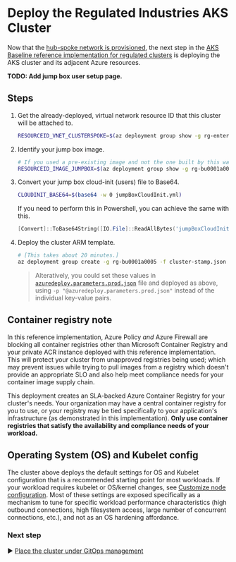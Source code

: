# Deploy the Regulated Industries AKS Cluster

Now that the [hub-spoke network is provisioned](./07-cluster-networking.md), the next step in the [AKS Baseline reference implementation for regulated clusters](./) is deploying the AKS cluster and its adjacent Azure resources.

**TODO: Add jump box user setup page.**

## Steps

1. Get the already-deployed, virtual network resource ID that this cluster will be attached to.

   ```bash
   RESOURCEID_VNET_CLUSTERSPOKE=$(az deployment group show -g rg-enterprise-networking-spokes -n spoke-BU0001A0005-01 --query properties.outputs.clusterVnetResourceId.value -o tsv)
   ```

1. Identify your jump box image.

   ```bash
   # If you used a pre-existing image and not the one built by this walk through, replace the command below with the resource id of that image.
   RESOURCEID_IMAGE_JUMPBOX=$(az deployment group show -g rg-bu0001a0005 -n CreateJumpBoxImageTemplate --query 'properties.outputs.distributedImageResourceId.value' -o tsv)
   ```

1. Convert your jump box cloud-init (users) file to Base64.

   ```bash
   CLOUDINIT_BASE64=$(base64 -w 0 jumpBoxCloudInit.yml)
   ```

   If you need to perform this in Powershell, you can achieve the same with this.

   ```powershell
   [Convert]::ToBase64String([IO.File]::ReadAllBytes('jumpBoxCloudInit.yml'))
   ```

1. Deploy the cluster ARM template.

   ```bash
   # [This takes about 20 minutes.]
   az deployment group create -g rg-bu0001a0005 -f cluster-stamp.json -p targetVnetResourceId=${RESOURCEID_VNET_CLUSTERSPOKE} clusterAdminAadGroupObjectId=${AADOBJECTID_GROUP_CLUSTERADMIN} k8sControlPlaneAuthorizationTenantId=${TENANTID_K8SRBAC} appGatewayListenerCertificate=${APP_GATEWAY_LISTENER_CERTIFICATE} aksIngressControllerCertificate=${AKS_INGRESS_CONTROLLER_CERTIFICATE_BASE64} jumpBoxImageResourceId=${RESOURCEID_IMAGE_JUMPBOX} jumpBoxCloudInitAsBase64=${CLOUDINIT_BASE64}
   ```

   > Alteratively, you could set these values in [`azuredeploy.parameters.prod.json`](./azuredeploy.parameters.prod.json) file and deployed as above, using `-p "@azuredeploy.parameters.prod.json"` instead of the individual key-value pairs.

## Container registry note

In this reference implementation, Azure Policy _and_ Azure Firewall are blocking all container registries other than Microsoft Container Registry and your private ACR instance deployed with this reference implementation. This will protect your cluster from unapproved registries being used; which may prevent issues while trying to pull images from a registry which doesn't provide an appropriate SLO and also help meet compliance needs for your container image supply chain.

This deployment creates an SLA-backed Azure Container Registry for your cluster's needs. Your organization may have a central container registry for you to use, or your registry may be tied specifically to your application's infrastructure (as demonstrated in this implementation). **Only use container registries that satisfy the availability and compliance needs of your workload.**

## Operating System (OS) and Kubelet config

The cluster above deploys the default settings for OS and Kubelet configuration that is a recommended starting point for most workloads. If your workload requires kubelet or OS/kernel changes, see [Customize node configuration](https://docs.microsoft.com/azure/aks/custom-node-configuration). Most of these settings are exposed specifically as a mechanism to tune for specific workload performance characteristics (high outbound connections, high filesystem access, large number of concurrent connections, etc.), and not as an OS hardening affordance.

### Next step

:arrow_forward: [Place the cluster under GitOps management](./09-gitops.md)
